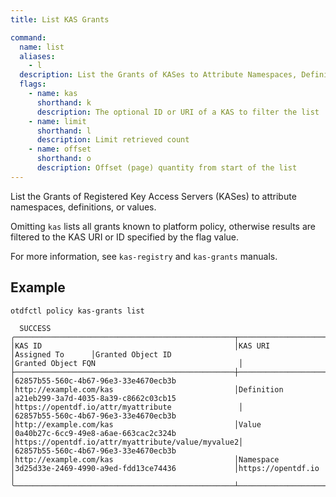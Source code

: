 ```yaml
---
title: List KAS Grants

command:
  name: list
  aliases:
    - l
  description: List the Grants of KASes to Attribute Namespaces, Definitions, and Values
  flags:
    - name: kas
      shorthand: k
      description: The optional ID or URI of a KAS to filter the list
    - name: limit
      shorthand: l
      description: Limit retrieved count
    - name: offset
      shorthand: o
      description: Offset (page) quantity from start of the list
---
```


List the Grants of Registered Key Access Servers (KASes) to attribute namespaces, definitions,
or values.

Omitting `kas` lists all grants known to platform policy, otherwise results are filtered to
the KAS URI or ID specified by the flag value.

For more information, see `kas-registry` and `kas-grants` manuals.

## Example

```shell
otdfctl policy kas-grants list
```

```shell
  SUCCESS                                                                                                                                                                                                                   
╭─────────────────────────────────────────────────┬─────────────────────────────────────────────────┬─────────────────┬─────────────────────────────────────────────────┬──────────────────────────────────────────────────╮
│KAS ID                                           │KAS URI                                          │Assigned To      │Granted Object ID                                │Granted Object FQN                                │
├─────────────────────────────────────────────────┼─────────────────────────────────────────────────┼─────────────────┼─────────────────────────────────────────────────┼──────────────────────────────────────────────────┤
│62857b55-560c-4b67-96e3-33e4670ecb3b             │http://example.com/kas                           │Definition       │a21eb299-3a7d-4035-8a39-c8662c03cb15             │https://opentdf.io/attr/myattribute               │
│62857b55-560c-4b67-96e3-33e4670ecb3b             │http://example.com/kas                           │Value            │0a40b27c-6cc9-49e8-a6ae-663cac2c324b             │https://opentdf.io/attr/myattribute/value/myvalue2│
│62857b55-560c-4b67-96e3-33e4670ecb3b             │http://example.com/kas                           │Namespace        │3d25d33e-2469-4990-a9ed-fdd13ce74436             │https://opentdf.io                                │
╰─────────────────────────────────────────────────┴─────────────────────────────────────────────────┴─────────────────┴─────────────────────────────────────────────────┴──────────────────────────────────────────────────╯
                          
```
